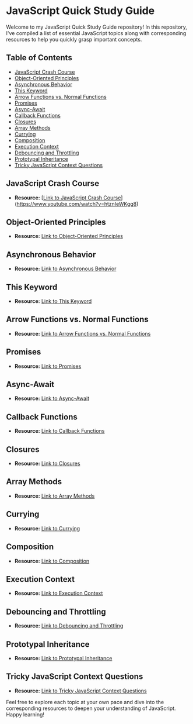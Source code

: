 # JavaScript Quick Study Guide

Welcome to my JavaScript Quick Study Guide repository! In this repository, I've compiled a list of essential JavaScript topics along with corresponding resources to help you quickly grasp important concepts.

## Table of Contents

- [JavaScript Crash Course](#javascript-crash-course)
- [Object-Oriented Principles](#object-oriented-principles)
- [Asynchronous Behavior](#asynchronous-behavior)
- [This Keyword](#this-keyword)
- [Arrow Functions vs. Normal Functions](#arrow-functions-vs-normal-functions)
- [Promises](#promises)
- [Async-Await](#async-await)
- [Callback Functions](#callback-functions)
- [Closures](#closures)
- [Array Methods](#array-methods)
- [Currying](#currying)
- [Composition](#composition)
- [Execution Context](#execution-context)
- [Debouncing and Throttling](#debouncing-and-throttling)
- [Prototypal Inheritance](#prototypal-inheritance)
- [Tricky JavaScript Context Questions](#tricky-javascript-context-questions)

## JavaScript Crash Course

- **Resource:** [[Link to JavaScript Crash Course](#)](https://www.youtube.com/watch?v=htznIeWKgg8)

## Object-Oriented Principles

- **Resource:** [Link to Object-Oriented Principles](#)

## Asynchronous Behavior

- **Resource:** [Link to Asynchronous Behavior](#)

## This Keyword

- **Resource:** [Link to This Keyword](#)

## Arrow Functions vs. Normal Functions

- **Resource:** [Link to Arrow Functions vs. Normal Functions](#)

## Promises

- **Resource:** [Link to Promises](#)

## Async-Await

- **Resource:** [Link to Async-Await](#)

## Callback Functions

- **Resource:** [Link to Callback Functions](#)

## Closures

- **Resource:** [Link to Closures](#)

## Array Methods

- **Resource:** [Link to Array Methods](#)

## Currying

- **Resource:** [Link to Currying](#)

## Composition

- **Resource:** [Link to Composition](#)

## Execution Context

- **Resource:** [Link to Execution Context](#)

## Debouncing and Throttling

- **Resource:** [Link to Debouncing and Throttling](#)

## Prototypal Inheritance

- **Resource:** [Link to Prototypal Inheritance](#)

## Tricky JavaScript Context Questions

- **Resource:** [Link to Tricky JavaScript Context Questions](#)

Feel free to explore each topic at your own pace and dive into the corresponding resources to deepen your understanding of JavaScript. Happy learning!


